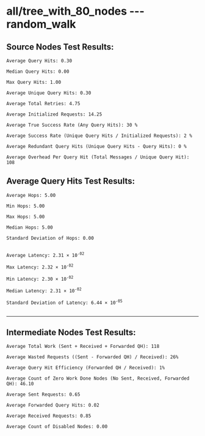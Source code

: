 # all/tree_with_80_nodes --- random_walk
## Source Nodes Test Results:
	Average Query Hits: 0.30

	Median Query Hits: 0.00

	Max Query Hits: 1.00

	Average Unique Query Hits: 0.30

	Average Total Retries: 4.75

	Average Initialized Requests: 14.25

	Average True Success Rate (Any Query Hits): 30 %

	Average Success Rate (Unique Query Hits / Initialized Requests): 2 %

	Average Redundant Query Hits (Unique Query Hits - Query Hits): 0 %

	Average Overhead Per Query Hit (Total Messages / Unique Query Hit): 108



## Average Query Hits Test Results:
<pre><code>Average Hops: 5.00

Min Hops: 5.00

Max Hops: 5.00

Median Hops: 5.00

Standard Deviation of Hops: 0.00


Average Latency: 2.31 × 10<sup>-02</sup>

Max Latency: 2.32 × 10<sup>-02</sup>

Min Latency: 2.30 × 10<sup>-02</sup>

Median Latency: 2.31 × 10<sup>-02</sup>

Standard Deviation of Latency: 6.44 × 10<sup>-05</sup>

</code></pre>

---------------------------------------------
## Intermediate Nodes Test Results:

	Average Total Work (Sent + Received + Forwarded QH): 118

	Average Wasted Requests ((Sent - Forwarded QH) / Received): 26%

	Average Query Hit Efficiency (Forwarded QH / Received): 1%

	Average Count of Zero Work Done Nodes (No Sent, Received, Forwarded QH): 46.10

	Average Sent Requests: 0.65

	Average Forwarded Query Hits: 0.02

	Average Received Requests: 0.85

	Average Count of Disabled Nodes: 0.00

